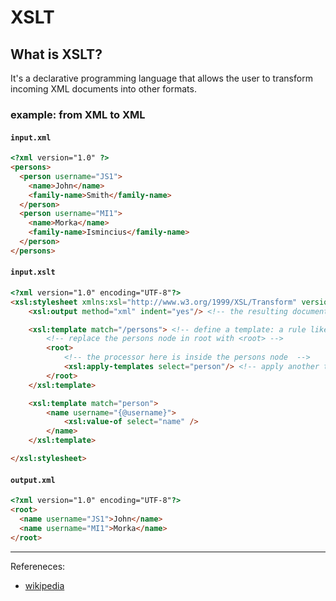 # XSLT

## What is XSLT?

It's a declarative programming language that allows the user to transform incoming XML
documents into other formats.

### example: from XML to XML

#### `input.xml`
```html
<?xml version="1.0" ?>
<persons>
  <person username="JS1">
    <name>John</name>
    <family-name>Smith</family-name>
  </person>
  <person username="MI1">
    <name>Morka</name>
    <family-name>Ismincius</family-name>
  </person>
</persons>
```

#### `input.xslt`
```html
<?xml version="1.0" encoding="UTF-8"?>
<xsl:stylesheet xmlns:xsl="http://www.w3.org/1999/XSL/Transform" version="1.0">
    <xsl:output method="xml" indent="yes"/> <!-- the resulting document is in XML -->

    <xsl:template match="/persons"> <!-- define a template: a rule like a regex (uses xpath instead) -->
        <!-- replace the persons node in root with <root> -->
        <root>
            <!-- the processor here is inside the persons node  -->
            <xsl:apply-templates select="person"/> <!-- apply another template -->
        </root>
    </xsl:template>

    <xsl:template match="person">
        <name username="{@username}">
            <xsl:value-of select="name" />
        </name>
    </xsl:template>

</xsl:stylesheet>
```

#### `output.xml`
```html
<?xml version="1.0" encoding="UTF-8"?>
<root>
  <name username="JS1">John</name>
  <name username="MI1">Morka</name>
</root>
```
---

Refereneces:
- [wikipedia](https://en.wikipedia.org/wiki/XSLT)
